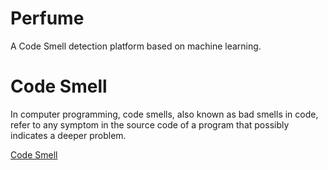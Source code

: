 Perfume
===
A Code Smell detection platform based on machine learning.

Code Smell
===
In computer programming, code smells, also known as bad smells in code, refer to any symptom in the source code of a program that possibly indicates a deeper problem.

[Code Smell](https://en.wikipedia.org/wiki/Code_smell) 